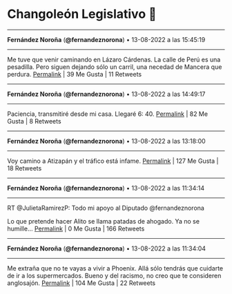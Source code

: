 # Changoleón Legislativo 🙈
*****
**Fernández Noroña** (**@fernandeznorona**) • 13-08-2022 a las 15:45:19
*****
Me tuve que venir caminando en Lázaro Cárdenas. La calle de Perú es una pesadilla. Pero siguen dejando sólo un carril, una necedad de Mancera que perdura.
[Permalink](https://twitter.com/fernandeznorona/status/1558600618218033153) | 39 Me Gusta | 11 Retweets
*****
**Fernández Noroña** (**@fernandeznorona**) • 13-08-2022 a las 14:49:17
*****
Paciencia, transmitiré desde mi casa. Llegaré 6: 40.
[Permalink](https://twitter.com/fernandeznorona/status/1558586518838689792) | 82 Me Gusta | 8 Retweets
*****
**Fernández Noroña** (**@fernandeznorona**) • 13-08-2022 a las 13:18:00
*****
Voy camino a Atizapán y el tráfico está infame.
[Permalink](https://twitter.com/fernandeznorona/status/1558563543137632261) | 127 Me Gusta | 18 Retweets
*****
**Fernández Noroña** (**@fernandeznorona**) • 13-08-2022 a las 11:34:14
*****
RT @JulietaRamirezP: Todo mi apoyo al Diputado @fernandeznorona 


Lo que pretende hacer Alito se llama patadas de ahogado. Ya no se humille…
[Permalink](https://twitter.com/fernandeznorona/status/1558537433020596225) | 0 Me Gusta | 166 Retweets
*****
**Fernández Noroña** (**@fernandeznorona**) • 13-08-2022 a las 11:34:04
*****
Me extraña que no te vayas a vivir a Phoenix. Allá sólo tendrás que cuidarte de ir a los supermercados. Bueno y del racismo, no creo que te consideren anglosajón.
[Permalink](https://twitter.com/fernandeznorona/status/1558537389915734021) | 104 Me Gusta | 22 Retweets